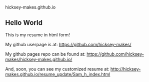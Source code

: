 hicksey-makes.github.io


## Hello World

This is my resume in html form!

My github userpage is at:
https://github.com/hicksey-makes/

My github pages repo can be found at:
https://github.com/hicksey-makes/hicksey-makes.github.io/

And, soon, you can see my customized resume at:
http://hicksey-makes.github.io/resume_update/Sam_h_index.html
